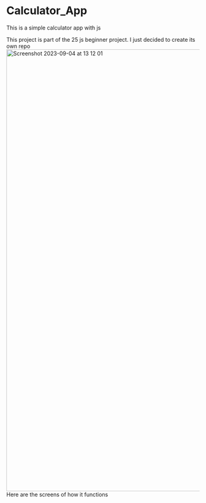 # Calculator_App
This is a simple calculator app with js

This project is part of the 25 js beginner project. I just decided to create its own repo
<img width="1151" alt="Screenshot 2023-09-04 at 13 12 01" src="https://github.com/JaysonWhite13/Calculator_App/assets/118446505/56319d64-f13b-42ff-ad0b-122d1680176d">
Here are the screens of how it functions

